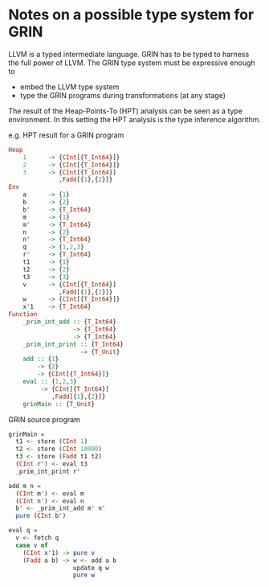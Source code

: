 # Notes on a possible type system for GRIN

LLVM is a typed intermediate language.
GRIN has to be typed to harness the full power of LLVM.
The GRIN type system must be expressive enough to
  - embed the LLVM type system
  - type the GRIN programs during transformations (at any stage)

The result of the Heap-Points-To (HPT) analysis can be seen as a type environment.
In this setting the HPT analysis is the type inference algorithm.

e.g. HPT result for a GRIN program
``` haskell
Heap
    1      -> {CInt[{T_Int64}]}
    2      -> {CInt[{T_Int64}]}
    3      -> {CInt[{T_Int64}]
              ,Fadd[{1},{2}]}
Env
    a      -> {1}
    b      -> {2}
    b'     -> {T_Int64}
    m      -> {1}
    m'     -> {T_Int64}
    n      -> {2}
    n'     -> {T_Int64}
    q      -> {1,2,3}
    r'     -> {T_Int64}
    t1     -> {1}
    t2     -> {2}
    t3     -> {3}
    v      -> {CInt[{T_Int64}]
              ,Fadd[{1},{2}]}
    w      -> {CInt[{T_Int64}]}
    x'1    -> {T_Int64}
Function
    _prim_int_add :: {T_Int64}
                  -> {T_Int64}
                  -> {T_Int64}
    _prim_int_print :: {T_Int64}
                    -> {T_Unit}
    add :: {1}
        -> {2}
        -> {CInt[{T_Int64}]}
    eval :: {1,2,3}
         -> {CInt[{T_Int64}]
            ,Fadd[{1},{2}]}
    grinMain :: {T_Unit}
```

GRIN source program
``` haskell
grinMain =
  t1 <- store (CInt 1)
  t2 <- store (CInt 10000)
  t3 <- store (Fadd t1 t2)
  (CInt r') <- eval t3
  _prim_int_print r'

add m n =
  (CInt m') <- eval m
  (CInt n') <- eval n
  b' <- _prim_int_add m' n'
  pure (CInt b')

eval q =
  v <- fetch q
  case v of
    (CInt x'1) -> pure v
    (Fadd a b) -> w <- add a b
                  update q w
                  pure w
```
